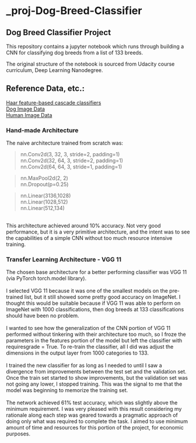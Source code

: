 # _proj-Dog-Breed-Classifier
## Dog Breed Classifier Project

This repository contains a jupyter notebook which runs through building a CNN for classifying dog breeds from a list of 133 breeds.

The original structure of the notebook is sourced from Udacity course curriculum, Deep Learning Nanodegree.

## Reference Data, etc.:

[Haar feature-based cascade classifiers](http://docs.opencv.org/trunk/d7/d8b/tutorial_py_face_detection.html)<br>
[Dog Image Data](https://s3-us-west-1.amazonaws.com/udacity-aind/dog-project/dogImages.zip)<br>
[Human Image Data](https://s3-us-west-1.amazonaws.com/udacity-aind/dog-project/lfw.zip)<br>

### Hand-made Architecture
The naive architecture trained from scratch was:
>nn.Conv2d(3, 32, 3, stride=2, padding=1)<br>
>nn.Conv2d(32, 64, 3, stride=2, padding=1)<br>
>nn.Conv2d(64, 64, 3, stride=1, padding=1)<br>
        
>nn.MaxPool2d(2, 2)<br>
>nn.Dropout(p=0.25)<br>
        
>nn.Linear(3136,1028)<br>
>nn.Linear(1028,512)<br>
>nn.Linear(512,134)<br>
<br>
This architecture achieved around 10% accuracy. Not very good performance, but it is a very primitive architecture, and the intent was to see the capabilities of a simple CNN without too much resource intensive training.

### Transfer Learning Architecture - VGG 11
The chosen base architecture for a better performing classifier was VGG 11 (via PyTorch torch.model library).
<br>
<br>
I selected VGG 11 because it was one of the smallest models on the pre-trained list, but it still showed some pretty good accuracy on ImageNet. I thought this would be suitable because if VGG 11 was able to perform on ImageNet with 1000 classifications, then dog breeds at 133 classifications should have been no problem.
<br>
<br>
I wanted to see how the generalization of the CNN portion of VGG 11 performed without tinkering with their architecture too much, so I froze the parameters in the features portion of the model but left the classifier with requiresgrade = True. To re-train the classifier, all I did was adjust the dimensions in the output layer from 1000 categories to 133.
<br>
<br>
I trained the new classifier for as long as I needed to until I saw a divergence from improvements between the test set and the validation set. Once the train set started to show improvements, but the validation set was not going any lower, I stopped training. This was the signal to me that the model was beginning to memorize the training set.
<br>
<br>
The network achieved 61% test accuracy, which was slightly above the minimum requirement. I was very pleased with this result considering my rationale along each step was geared towards a pragmatic approach of doing only what was required to complete the task. I aimed to use minimum amount of time and resources for this portion of the project, for economic purposes.
